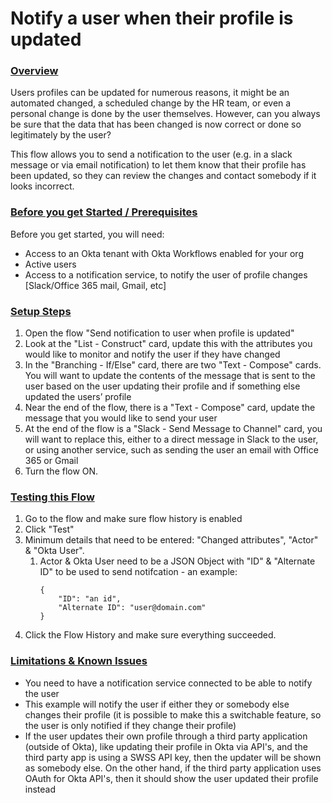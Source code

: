 # Notify a user when their profile is updated

### <span style="text-decoration:underline;">Overview</span>
Users profiles can be updated for numerous reasons, it might be an automated changed, a scheduled change by the HR team, or even a personal change is done by the user themselves. However, can you always be sure that the data that has been changed is now correct or done so legitimately by the user? 

This flow allows you to send a notification to the user (e.g. in a slack message or via email notification) to let them know that their profile has been updated, so they can review the changes and contact somebody if it looks incorrect.

### <span style="text-decoration:underline;">Before you get Started / Prerequisites</span>
Before you get started, you will need:

*   Access to an Okta tenant with Okta Workflows enabled for your org
*   Active users 
*   Access to a notification service, to notify the user of profile changes [Slack/Office 365 mail, Gmail, etc]


### <span style="text-decoration:underline;">Setup Steps</span>

1. Open the flow "Send notification to user when profile is updated"
1. Look at the "List - Construct" card, update this with the attributes you would like to monitor and notify the user if they have changed
1. In the "Branching - If/Else" card, there are two "Text - Compose" cards. You will want to update the contents of the message that is sent to the user based on the user updating their profile and if something else updated the users’ profile
1. Near the end of the flow, there is a "Text - Compose" card, update the message that you would like to send your user
1. At the end of the flow is a "Slack - Send Message to Channel" card, you will want to replace this, either to a direct message in Slack to the user, or using another service, such as sending the user an email with Office 365 or Gmail
1. Turn the flow ON.


### <span style="text-decoration:underline;">Testing this Flow</span>

1. Go to the flow and make sure flow history is enabled
1. Click "Test"
1. Minimum details that need to be entered: "Changed attributes", "Actor" & "Okta User". 
    1. Actor & Okta User need to be a JSON Object with "ID" & "Alternate ID" to be used to send notifcation - an example:
        ```
        {
            "ID": "an id",
            "Alternate ID": "user@domain.com"
        }
        ```
1. Click the Flow History and make sure everything succeeded.


### <span style="text-decoration:underline;">Limitations & Known Issues</span>


*   You need to have a notification service connected to be able to notify the user
*   This example will notify the user if either they or somebody else changes their profile (it is possible to make this a switchable feature, so the user is only notified if they change their profile)
*   If the user updates their own profile through a third party application (outside of Okta), like updating their profile in Okta via API's, and the third party app is using a SWSS API key, then the updater will be shown as somebody else. On the other hand, if the third party application uses OAuth for Okta API's, then it should show the user updated their profile instead

